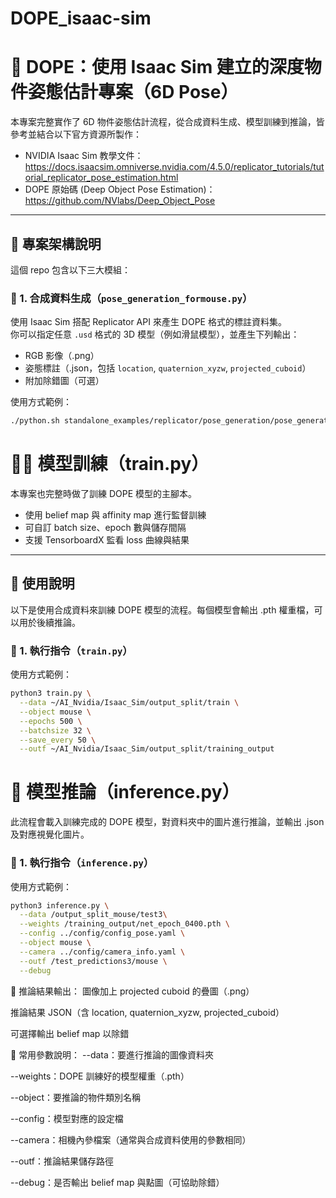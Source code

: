 # DOPE_isaac-sim

# 🧠 DOPE：使用 Isaac Sim 建立的深度物件姿態估計專案（6D Pose）

本專案完整實作了 6D 物件姿態估計流程，從合成資料生成、模型訓練到推論，皆參考並結合以下官方資源所製作：

- NVIDIA Isaac Sim 教學文件：  
  https://docs.isaacsim.omniverse.nvidia.com/4.5.0/replicator_tutorials/tutorial_replicator_pose_estimation.html  
- DOPE 原始碼 (Deep Object Pose Estimation)：  
  https://github.com/NVlabs/Deep_Object_Pose  

---

## 📁 專案架構說明

這個 repo 包含以下三大模組：

### 🔧 1. 合成資料生成（`pose_generation_formouse.py`）

使用 Isaac Sim 搭配 Replicator API 來產生 DOPE 格式的標註資料集。  
你可以指定任意 `.usd` 格式的 3D 模型（例如滑鼠模型），並產生下列輸出：
- RGB 影像（.png）
- 姿態標註（.json，包括 `location`, `quaternion_xyzw`, `projected_cuboid`）
- 附加除錯圖（可選）

使用方式範例：
```bash
./python.sh standalone_examples/replicator/pose_generation/pose_generation_formouse.py --num_mesh 0 --num_dome 3

```
# 🏋️‍♂️ 模型訓練（train.py）

本專案也完整時做了訓練 DOPE 模型的主腳本。

- 使用 belief map 與 affinity map 進行監督訓練
- 可自訂 batch size、epoch 數與儲存間隔
- 支援 TensorboardX 監看 loss 曲線與結果

---

## 📁 使用說明

以下是使用合成資料來訓練 DOPE 模型的流程。每個模型會輸出 .pth 權重檔，可以用於後續推論。

### 🔧 1. 執行指令（`train.py`）

使用方式範例：
```bash
python3 train.py \
  --data ~/AI_Nvidia/Isaac_Sim/output_split/train \
  --object mouse \
  --epochs 500 \
  --batchsize 32 \
  --save_every 50 \
  --outf ~/AI_Nvidia/Isaac_Sim/output_split/training_output

```

# 🧪 模型推論（inference.py）

此流程會載入訓練完成的 DOPE 模型，對資料夾中的圖片進行推論，並輸出 .json 及對應視覺化圖片。

### 🔧 1. 執行指令（`inference.py`）

使用方式範例：
```bash
python3 inference.py \
  --data /output_split_mouse/test3\
  --weights /training_output/net_epoch_0400.pth \
  --config ../config/config_pose.yaml \
  --object mouse \
  --camera ../config/camera_info.yaml \
  --outf /test_predictions3/mouse \
  --debug 

```
🧾 推論結果輸出：
圖像加上 projected cuboid 的疊圖（.png）

推論結果 JSON（含 location, quaternion_xyzw, projected_cuboid）

可選擇輸出 belief map 以除錯

📌 常用參數說明：
--data：要進行推論的圖像資料夾

--weights：DOPE 訓練好的模型權重（.pth）

--object：要推論的物件類別名稱

--config：模型對應的設定檔

--camera：相機內參檔案（通常與合成資料使用的參數相同）

--outf：推論結果儲存路徑

--debug：是否輸出 belief map 與點圖（可協助除錯）

